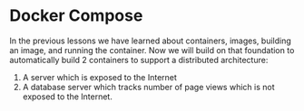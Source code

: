 # Docker Compose

In the previous lessons we have learned about containers, images, building an image, and running the container. Now we will build on that foundation to automatically build 2 containers to support a distributed architecture: 

1. A server which is exposed to the Internet
2. A database server which tracks number of page views which is not exposed to the Internet.




